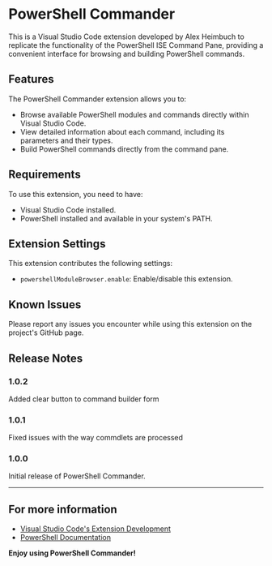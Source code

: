 # PowerShell Commander

This is a Visual Studio Code extension developed by Alex Heimbuch to replicate the functionality of the PowerShell ISE Command Pane, providing a convenient interface for browsing and building PowerShell commands.

## Features

The PowerShell Commander extension allows you to:

- Browse available PowerShell modules and commands directly within Visual Studio Code.
- View detailed information about each command, including its parameters and their types.
- Build PowerShell commands directly from the command pane.

## Requirements

To use this extension, you need to have:

- Visual Studio Code installed.
- PowerShell installed and available in your system's PATH.

## Extension Settings

This extension contributes the following settings:

- `powershellModuleBrowser.enable`: Enable/disable this extension.

## Known Issues

Please report any issues you encounter while using this extension on the project's GitHub page.

## Release Notes
### 1.0.2
Added clear button to command builder form

### 1.0.1
Fixed issues with the way commdlets are processed

### 1.0.0
Initial release of PowerShell Commander.

---

## For more information

- [Visual Studio Code's Extension Development](https://code.visualstudio.com/api)
- [PowerShell Documentation](https://docs.microsoft.com/en-us/powershell/)

**Enjoy using PowerShell Commander!**